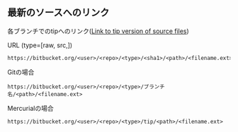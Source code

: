 ## 最新のソースへのリンク

各ブランチでのtipへのリンク([Link to tip version of source files](https://bitbucket.org/site/master/issue/202/link-to-tip-version-of-source-files))

URL (type=[raw, src,])

~~~
https://bitbucket.org/<user>/<repo>/<type>/<sha1>/<path>/<filename.ext>
~~~

Gitの場合

~~~
https://bitbucket.org/<user>/<repo>/<type>/ブランチ名/<path>/<filename.ext>
~~~

Mercurialの場合

~~~
https://bitbucket.org/<user>/<repo>/<type>/tip/<path>/<filename.ext>
~~~